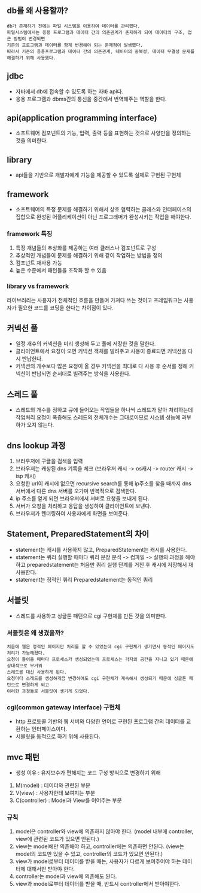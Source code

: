 ## db를 왜 사용할까?

```
db가 존재하기 전에는 파일 시스템을 이용하여 데이터를 관리했다. 
파일시스템에서는 응용 프로그램과 데이터 간의 의존관계가 존재하게 되어 데이터의 구조, 접근 방법이 변경되면 
기존의 프로그램과 데이터를 함계 변경해야 되는 문제점이 발생했다.
따라서 기존의 응용프로그램과 데이터 간의 의존관계, 데이터의 중복성, 데이터 무결성 문제를 해결하기 위해 사용했다.
```

## jdbc

- 자바에서 db에 접속할 수 있도록 하는 자바 api다.
- 응용 프로그램과 dbms간의 통신을 중간에서 번역해주는 역할을 한다.

## api(application programming interface)

- 소프트웨어 컴포넌트의 기능, 입력, 출력 등을 표현하는 것으로 사양만을 정의하는 것을 의미한다.

## library

- api들을 기반으로 개발자에게 기능을 제공할 수 있도록 실제로 구현된 구현체

## framework

- 소프트웨어의 특정 문제를 해결하기 위해서 상호 협력하는 클래스와 인터페이스의 집합으로 완성된 어플리케이션이 아닌 프로그래머가 완성시키는 작업을 해야한다.

### framework 특징

1. 특정 개념들의 추상화를 제공하는 여러 클래스나 컴포넌트로 구성
2. 추상적인 개념들이 문제를 해결하기 위해 같이 작업하는 방법을 정의
3. 컴포넌트 재사용 가능
4. 높은 수준에서 패턴들을 조작화 할 수 있음

### library vs framework

라이브러리는 사용자가 전체적인 흐름을 만들며 가져다 쓰는 것이고 프레임워크는 사용자가 필요한 코드를 코딩을 한다는 차이점이 있다.

## 커넥션 풀

- 일정 개수의 커넥션을 미리 생성해 두고 풀에 저장한 것을 말한다.
- 클라이언트에서 요청이 오면 커넥션 객체를 빌려주고 사용이 종료되면 커넥션을 다시 반납한다.
- 커넥션의 개수보다 많은 요청이 올 경우 커넥션을 최대로 다 사용 후 순서를 정해 커넥션이 반납되면 순서대로 빌려주는 방식을 사용한다.

## 스레드 풀

- 스레드의 개수를 정하고 큐에 들어오는 작업들을 하나씩 스레드가 맡아 처리하는데 작업처리 요청이 폭증해도 스레드의 전체개수는 그대로이므로 시스템 성능에 과부하가 오지 않는다.

## dns lookup 과정

1. 브라우저에 구글을 검색을 입력
2. 브라우저는 캐싱된 dns 기록을 체크 (브라우저 캐시 -> os캐시 -> router 캐시 -> isp 캐시)
3. 요청한 url이 캐시에 없으면 recursive search를 통해 ip주소를 찾을 때까지 dns 서버에서 다른 dns 서버를 오가며 반복적으로 검색한다.
4. ip 주소를 얻게 되면 브라우저에서 서버로 요청을 보내게 된다.
5. 서버가 요청을 처리하고 응답을 생성하여 클라이언트에 보낸다.
6. 브라우저가 렌더링하여 사용자에게 화면을 보여준다.

## Statement, PreparedStatement의 차이

- statement는 캐시를 사용하지 않고, PreparedStatement는 캐시를 사용한다.
- statement는 쿼리 실행할 때마다 쿼리 문장 분석 -> 컴파일 -> 실행의 과정을 해야하고 preparedstatement는 처음만 쿼리 실행 단계를 거친 후 캐시에 저장해서 재사용한다.
- statement는 정적인 쿼리 Preparedstatement는 동적인 쿼리

## 서블릿

- 스레드를 사용하고 싱글톤 패턴으로 cgi 구현체를 만든 것을 의미한다.

### 서블릿은 왜 생겼을까?

```
처음에 웹은 정적인 페이지만 처리를 할 수 있었는데 cgi 구현체가 생기면서 동적인 페이지도 처리가 가능해졌다.
요청이 들어올 때마다 프로세스가 생성되었는데 프로세스는 각자의 공간을 지니고 있기 때문에 상대적으로 무거워
스레드를 대신 사용하게 된다.
요청마다 스레드를 생성하게끔 변경하여도 cgi 구현체가 계속해서 생성되기 때문에 싱글톤 패턴으로 변경하게 되고
이러한 과정들로 서블릿이 생기게 되었다.
```

### cgi(common gateway interface) 구현체

- http 프로토콜 기반의 웹 서버와 다양한 언어로 구현된 프로그램 간의 데이터를 교환하는 인터페이스이다.
- 서블릿을 동적으로 하기 위해 사용된다.

## mvc 패턴

- 생성 이유 : 유지보수가 편해지는 코드 구성 방식으로 변경하기 위해

1. M(model) : 데이터와 관련된 부분
2. V(view) : 사용자한테 보여지는 부분
3. C(controller) : Model과 View를 이어주는 부분

### 규칙

1. model은 controller와 view에 의존하지 않아야 한다. (model 내부에 controller, view에 관련된 코드가 있으면 안된다.)
2. view는 model에만 의존해야 하고, controller에는 의존하면 안된다. (view는 model의 코드만 있을 수 있고, controller의 코드가 있으면 안된다.)
3. view가 model로부터 데이터를 받을 때는, 사용자가 다르게 보여주어야 하는 데이터에 대해서만 받아야 한다.
4. controller는 model과 view에 의존해도 된다.
5. view과 model로부터 데이터를 받을 때, 반드시 controller에서 받아야한다.
